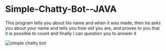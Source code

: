 # Simple-Chatty-Bot--JAVA
This program tells you about his name and when it was made, then he asks you about your name and tells you how old you are, and proves to you that it is possible to count and finally I can question you to answer it

![simple chatty bot](https://user-images.githubusercontent.com/40955969/86013630-a4cef300-ba1f-11ea-8177-f955282f6d73.png)
